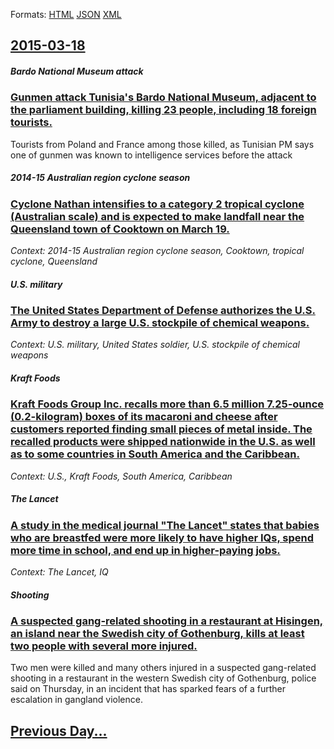 
Formats: [HTML](2015/03/18/index.html)  [JSON](2015/03/18/index.json)  [XML](2015/03/18/index.xml)  

## [2015-03-18](/news/2015/03/18/index.md)

##### Bardo National Museum attack
### [Gunmen attack Tunisia's Bardo National Museum, adjacent to the parliament building, killing 23 people, including 18 foreign tourists. ](/news/2015/03/18/gunmen-attack-tunisia-s-bardo-national-museum-adjacent-to-the-parliament-building-killing-23-people-including-18-foreign-tourists.md)
Tourists from Poland and France among those killed, as Tunisian PM says one of gunmen was known to intelligence services before the attack

##### 2014-15 Australian region cyclone season
### [Cyclone Nathan intensifies to a category 2 tropical cyclone (Australian scale) and is expected to make landfall near the Queensland town of Cooktown on March 19. ](/news/2015/03/18/cyclone-nathan-intensifies-to-a-category-2-tropical-cyclone-australian-scale-and-is-expected-to-make-landfall-near-the-queensland-town-of.md)
_Context: 2014-15 Australian region cyclone season, Cooktown, tropical cyclone, Queensland_

##### U.S. military
### [The United States Department of Defense authorizes the U.S. Army to destroy a large U.S. stockpile of chemical weapons. ](/news/2015/03/18/the-united-states-department-of-defense-authorizes-the-u-s-army-to-destroy-a-large-u-s-stockpile-of-chemical-weapons.md)
_Context: U.S. military, United States soldier, U.S. stockpile of chemical weapons_

##### Kraft Foods
### [Kraft Foods Group Inc. recalls more than 6.5 million 7.25-ounce (0.2-kilogram) boxes of its macaroni and cheese after customers reported finding small pieces of metal inside. The recalled products were shipped nationwide in the U.S. as well as to some countries in South America and the Caribbean. ](/news/2015/03/18/kraft-foods-group-inc-recalls-more-than-6-5-million-7-25-ounce-0-2-kilogram-boxes-of-its-macaroni-and-cheese-after-customers-reported-fin.md)
_Context: U.S., Kraft Foods, South America, Caribbean_

##### The Lancet
### [A study in the medical journal "The Lancet" states that babies who are breastfed were more likely to have higher IQs, spend more time in school, and end up in higher-paying jobs. ](/news/2015/03/18/a-study-in-the-medical-journal-the-lancet-states-that-babies-who-are-breastfed-were-more-likely-to-have-higher-iqs-spend-more-time-in-sch.md)
_Context: The Lancet, IQ_

##### Shooting
### [A suspected gang-related shooting in a restaurant at Hisingen, an island near the Swedish city of Gothenburg, kills at least two people with several more injured. ](/news/2015/03/18/a-suspected-gang-related-shooting-in-a-restaurant-at-hisingen-an-island-near-the-swedish-city-of-gothenburg-kills-at-least-two-people-with.md)
Two men were killed and many others injured in a suspected gang-related shooting in a restaurant in the western Swedish city of Gothenburg, police said on Thursday, in an incident that has sparked fears of a further escalation in gangland violence.

## [Previous Day...](/news/2015/03/17/index.md)

